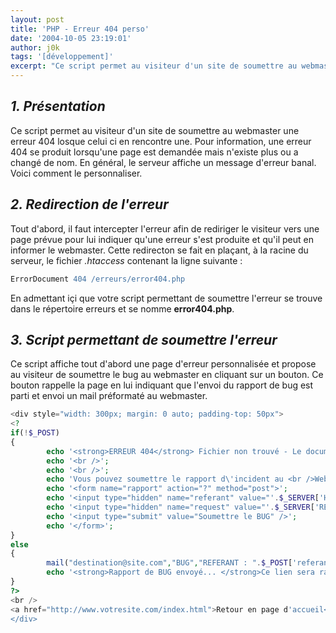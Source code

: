 ```yaml
---
layout: post
title: 'PHP - Erreur 404 perso'
date: '2004-10-05 23:19:01'
author: j0k
tags: '[développement]'
excerpt: "Ce script permet au visiteur d'un site de soumettre au webmaster une erreur 404 losque celui ci en rencontre une. Pour information, une erreur 404 se produit lorsqu'une page est demandée mais n'existe plus ou a changé de nom.  \nEn général, le serveur affiche un message d'erreur banal. Voici comment le personnaliser."
---
```


## _1. Présentation_

Ce script permet au visiteur d'un site de soumettre au webmaster une erreur 404 losque celui ci en rencontre une. Pour information, une erreur 404 se produit lorsqu'une page est demandée mais n'existe plus ou a changé de nom. En général, le serveur affiche un message d'erreur banal. Voici comment le personnaliser.

##  _2.  Redirection de l'erreur_

 Tout d'abord, il faut intercepter l'erreur afin de rediriger le visiteur vers une page prévue pour lui indiquer qu'une erreur s'est produite et qu'il peut en informer le webmaster. Cette redirecton se fait en plaçant, à la racine du serveur, le fichier _.htaccess_ contenant la ligne suivante :

```apache
ErrorDocument 404 /erreurs/error404.php
```

  En admettant içi que votre script permettant de soumettre l'erreur se trouve dans le répertoire erreurs et se nomme **error404.php**.

##  _3. Script permettant de soumettre l'erreur_

 Ce script affiche tout d'abord une page d'erreur personnalisée et propose au visiteur de soumettre le bug au webmaster en cliquant sur un bouton. Ce bouton rappelle la page en lui indiquant que l'envoi du rapport de bug est parti et envoi un mail préformaté au webmaster.

```php
<div style="width: 300px; margin: 0 auto; padding-top: 50px">
<?
if(!$_POST)
{
        echo '<strong>ERREUR 404</strong> Fichier non trouvé - Le document demandé n\'existe pas<br />';
        echo '<br />';
        echo '<br />';
        echo 'Vous pouvez soumettre le rapport d\'incident au <br />Webmaster en cliquant sur le bouton ci-dessous. Merci.<br />';
        echo '<form name="rapport" action="?" method="post">';
        echo '<input type="hidden" name="referant" value="'.$_SERVER['HTTP_REFERER'].'" />';
        echo '<input type="hidden" name="request" value="'.$_SERVER['REQUEST_URL'].'" />';
        echo '<input type="submit" value="Soumettre le BUG" />';
        echo '</form>';
}
else
{
        mail("destination@site.com","BUG","REFERANT : ".$_POST['referant']." URL DEMANDEE : ".$_POST['request']);
        echo '<strong>Rapport de BUG envoyé... </strong>Ce lien sera rapidement corrigé. Merci.';
}
?>
<br />
<a href="http://www.votresite.com/index.html">Retour en page d'accueil</a>
</div>
```
